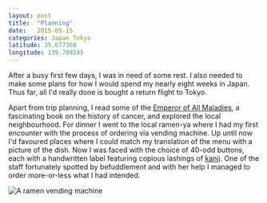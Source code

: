 ```yaml
---
layout: post
title:  "Planning"
date:   2015-05-15
categories: Japan Tokyo
latitude: 35.677360
longitude: 139.789245
---
```


After a busy first few days, I was in need of some rest. I also needed to make some plans for how I would spend my nearly eight weeks in Japan. Thus far, all I'd really done is bought a return flight to Tokyo.

Apart from trip planning, I read some of the [Emperor of All Maladies](https://en.wikipedia.org/wiki/The_Emperor_of_All_Maladies), a fascinating book on the history of cancer, and explored the local neighbourhood. For dinner I went to the local ramen-ya where I had my first encounter with the process of ordering via vending machine. Up until now I'd favoured places where I could match my translation of the menu with a picture of the dish. Now I was faced with the choice of 40-odd buttons, each with a handwritten label featuring copious lashings of [kanji](https://en.wikipedia.org/wiki/Kanji). One of the staff fortunately spotted by befuddlement and with her help I managed to order more-or-less what I had intended.

![A ramen vending machine](http://www.foodrepublic.com/sites/default/files/imagecache/enlarge/ramen%20vending%20machine.jpg)
